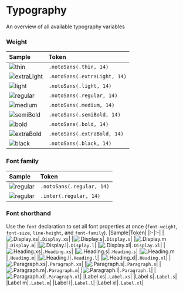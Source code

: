 # Typography
An overview of all available typography variables
### Weight
|Sample|Token|
|:-|:-|
|![thin](https://github.com/user-attachments/assets/cea0d38c-9894-4b09-a19e-e8373009e7b3)|`.notoSans(.thin, 14)`|
|![extraLight](https://github.com/user-attachments/assets/b08d85f3-7831-4813-afe0-79c3ce2760d8)|`.notoSans(.extraLight, 14)`|
|![light](https://github.com/user-attachments/assets/7af4c1f7-8215-46e7-9163-ac9e130bf3bb)|`.notoSans(.light, 14)`|
|![regular](https://github.com/user-attachments/assets/6e31add5-d1d6-4a83-a40c-9544990df1b8)|`.notoSans(.regular, 14)`|
|![medium](https://github.com/user-attachments/assets/470947b1-4079-426b-9c2e-ad83cbfc34d2)|`.notoSans(.medium, 14)`|
|![semiBold](https://github.com/user-attachments/assets/31d3d81d-9e3e-4a8b-98f2-3f0541779434)|`.notoSans(.semiBold, 14)`|
|![bold](https://github.com/user-attachments/assets/93288505-e2f2-4922-9823-b5232a3d1d79)|`.notoSans(.bold, 14)`|
|![extraBold](https://github.com/user-attachments/assets/89270375-01cc-4a3a-8537-df23730b3356)|`.notoSans(.extraBold, 14)`|
|![black](https://github.com/user-attachments/assets/06bbb9ee-0e5f-4b5b-b383-1af412b2f84a)|`.notoSans(.black, 14)`|
### Font family
|Sample|Token|
|:-|:-|
|![regular](https://github.com/user-attachments/assets/6e31add5-d1d6-4a83-a40c-9544990df1b8)|`.notoSans(.regular, 14)`|
|![regular](https://github.com/user-attachments/assets/5e5bd736-a090-43a7-b759-2f8084992212)|`.inter(.regular, 14)`|
### Font shorthand
Use the `font` declaration to set all font properties at once (`font-weight`, `font-size`, `line-height`, and `font-family`).
|Sample|Token|
|:-|:-|
|![.Display.xs](https://github.com/user-attachments/assets/db48740d-b7e3-4bff-b5a3-da9840eb4890)|`.Display.xs`|
|![.Display.s](https://github.com/user-attachments/assets/e0d2c526-59d7-4e06-9290-3e34493bc395)|`.Display.s`|
|![.Display.m](https://github.com/user-attachments/assets/fb3a0b2c-1bc4-4546-a4a2-3422c3b94ed6)|`.Display.m`|
|![.Display.l](https://github.com/user-attachments/assets/2d862a2a-d526-4f81-898a-809184f9d0b5)|`.Display.l`|
|![.Display.xl](https://github.com/user-attachments/assets/ec998da8-3925-411b-851b-6f892cc35ce6)|`.Display.xl`|
|![.Heading.xs](https://github.com/user-attachments/assets/b5368edb-1dd2-46bb-bad4-d01e08882c9c)|`.Heading.xs`|
|![.Heading.s](https://github.com/user-attachments/assets/acb9da9e-d4cb-4412-94ca-bb696358c2cf)|`.Heading.s`|
|![.Heading.m](https://github.com/user-attachments/assets/fed4ac4d-3886-4aa2-b7a8-2468f9470655)|`.Heading.m`|
|![.Heading.l](https://github.com/user-attachments/assets/a8a9abe1-ecd0-468a-8664-74acb9bf8b0c)|`.Heading.l`|
|![.Heading.xl](https://github.com/user-attachments/assets/b7314df6-8214-4639-878a-8c3ddc9d6c2a)|`.Heading.xl`|
|![.Paragraph.xs](https://github.com/user-attachments/assets/b624b7a6-b6e4-4cbd-adaa-1888b6548484)|`.Paragraph.xs`|
|![.Paragraph.s](https://github.com/user-attachments/assets/3e0228c0-e755-4786-bb27-9c424993df34)|`.Paragraph.s`|
|![.Paragraph.m](https://github.com/user-attachments/assets/307cc593-0399-4447-aec7-1c48404854bd)|`.Paragraph.m`|
|![.Paragraph.l](https://github.com/user-attachments/assets/e5435b84-b4d3-4517-80ae-bd216cbeb9bf)|`.Paragraph.l`|
|![.Paragraph.xl](https://github.com/user-attachments/assets/c1ed3c7e-4399-4f67-825f-0764df8a95b2)|`.Paragraph.xl`|
|Label xs|`.Label.xs`|
|Label s|`.Label.s`|
|Label m|`.Label.m`|
|Label l|`.Label.l`|
|Label xl|`.Label.xl`|

